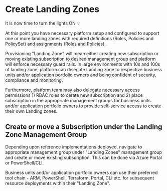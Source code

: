 # Create Landing Zones

It is now time to turn the lights ON :bulb:

At this point you have necessary platform setup and configured to support one or more landing zones with required definitions (Roles, Policies and PolicySet) and assignments (Roles and Policies).

Provisioning "Landing Zone" will mean either creating new subscription or moving existing subscription to desired management group and platform will enforce necessary guard rails. In large environments with 10s and 100s of landing zone, platform can delegate Landing zone to respective business units and/or application portfolio owners and being confident of security, compliance and monitoring.

Furthermore, platform team may also delegate necessary access permissions 1) RBAC roles to cerate new subscription and 2) place subscription in the appropriate management groups for business units and/or application portfolio owners to provide self-service access to create their own Landing zones.

## Create or move a Subscription under the Landing Zone Management Group

Depending upon reference implementations deployed, navigate to appropriate management group under "Landing Zones" management group and create or move existing subscription. This can be done via Azure Portal or PowerShell/CLI.

Business units and/or application portfolio owners can use their preferred tool chain - ARM, PowerShell, Terraform, Portal, CLI etc. for subsequent resource deployments within their "Landing Zone".